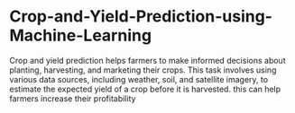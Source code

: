 # Crop-and-Yield-Prediction-using-Machine-Learning
Crop and yield prediction helps farmers to make informed  decisions about planting, harvesting, and marketing their crops. This task involves using  various data sources, including weather, soil, and satellite imagery, to estimate the expected  yield of a crop before it is harvested. this can help farmers increase their profitability
